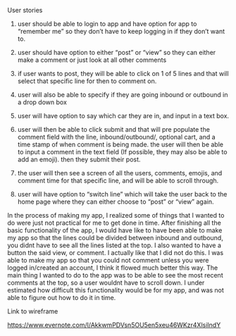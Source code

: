 User stories

1. user should be able to login to app and have option for app to “remember me” so they don’t have to keep logging in if they don’t want to.

2. user should have option to either “post” or “view” so they can either make a comment or just look at all other comments

3. if user wants to post, they will be able to click on 1 of 5 lines and that will select that specific line for then to comment on.

4. user will also be able to specify if they are going inbound or outbound in a drop down box

5. user will have option to say which car they are in, and input in a text box.

6. user will then be able to click submit and that will pre populate the comment field with the line, inbound/outbound/, optional cart, and a time stamp of when comment is being made.  the user will then be able to input a comment in the text field (If possible, they may also be able to add an emoji).  then they submit their post.

7. the user will then see a screen of all the users, comments, emojis, and comment time for that specific line, and will be able to scroll through.

8.  user will have option to “switch line” which will take the user back to the home page where they can either choose to “post” or “view” again.



In the process of making my app, I realized some of things that I wanted to do were just not practical for me to get done in time.  After finishing all the basic functionality of the app, I would have like to have been able to make my app so that the lines could be divided between inbound and outbound, you didnt have to see all the lines listed at the top.  I also wanted to have a button the said view, or comment.  I actually like that I did not do this.  I was able to make my app so that you could not comment unless you were logged in/created an account, I think it flowed much better this way.  The main thing I wanted to do to the app was to be able to see the most recent comments at the top, so a user wouldnt have to scroll down.  I under estimated how difficult this functionality would be for my app, and was not able to figure out how to do it in time.


Link to wireframe

https://www.evernote.com/l/AkkwmPDVsn5OU5en5xeu46WKzr4XlsiIndY
